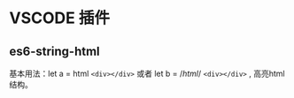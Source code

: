 # VSCODE 插件

## es6-string-html

基本用法：let a = html `<div></div>` 或者 let b = /*html*/ `<div></div>` , 高亮html结构。 

